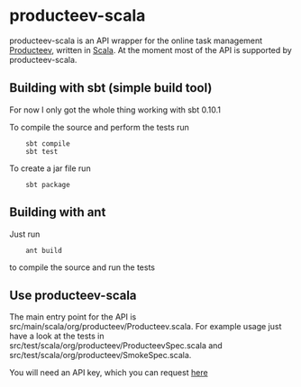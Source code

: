 # producteev-scala

producteev-scala is an API wrapper for the online task management [Producteev](http://www.producteev.com/), written in
[Scala](http://www.scala-lang.org/).
At the moment most of the API is supported by producteev-scala.

## Building with sbt (simple build tool)

For now I only got the whole thing working with sbt 0.10.1

To compile the source and perform the tests run

        sbt compile
        sbt test

To create a jar file run

        sbt package

## Building with ant

Just run

        ant build 

to compile the source and run the tests

## Use producteev-scala

The main entry point for the API is src/main/scala/org/producteev/Producteev.scala.
For example usage just have a look at the tests in src/test/scala/org/producteev/ProducteevSpec.scala
and src/test/scala/org/producteev/SmokeSpec.scala.

You will need an API key, which you can request [here](http://www.producteev.com/developers/)
